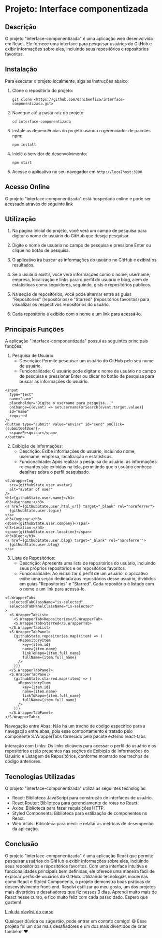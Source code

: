 # Projeto: Interface componentizada

## Descrição

O projeto "interface-componentizada" é uma aplicação web desenvolvida em React. Ele fornece uma interface para pesquisar usuários do GitHub e exibir informações sobre eles, incluindo seus repositórios e repositórios favoritos.

## Instalação

Para executar o projeto localmente, siga as instruções abaixo:

1. Clone o repositório do projeto:
   ```
   git clone <https://github.com/danibenfica/interface-componentizada.git>
   ```

2. Navegue até a pasta raiz do projeto:
   ```
   cd interface-componentizada
   ```

3. Instale as dependências do projeto usando o gerenciador de pacotes npm:
   ```
   npm install
   ```

4. Inicie o servidor de desenvolvimento:
   ```
   npm start
   ```

5. Acesse o aplicativo no seu navegador em `http://localhost:3000`.

## Acesso Online

O projeto "interface-componentizada" está hospedado online e pode ser acessado através do seguinte [link](https://interface-componentizada.vercel.app/)

## Utilização

1. Na página inicial do projeto, você verá um campo de pesquisa para digitar o nome de usuário do GitHub que deseja pesquisar.

2. Digite o nome de usuário no campo de pesquisa e pressione Enter ou clique no botão de pesquisa.

3. O aplicativo irá buscar as informações do usuário no GitHub e exibirá os resultados.

4. Se o usuário existir, você verá informações como o nome, username, empresa, localização e links para o perfil do usuário e blog,
   além de estatísticas como seguidores, seguindo, gists e repositórios públicos.

5. Na seção de repositórios, você pode alternar entre as guias "Repositories" (repositórios) e "Starred" (repositórios favoritos) para visualizar os respectivos repositórios do usuário.

6. Cada repositório é exibido com o nome e um link para acessá-lo.

## Principais Funções

A aplicação "interface-componentizada" possui as seguintes principais funções:

1. Pesquisa de Usuário:
   - Descrição: Permite pesquisar um usuário do GitHub pelo seu nome de usuário.
   - Funcionalidade: O usuário pode digitar o nome de usuário no campo de pesquisa e pressionar Enter ou clicar no botão de pesquisa   para buscar as informações do usuário.

```
<input
  type="text"
  name="name"
  placeholder="Digite o username para pesquisa..."
  onChange={(event) => setusernameForSearch(event.target.value)}
  id="name"
  required
/>
<button type="submit" value="enviar" id="send" onClick={submitGetUser}>
  <span>Pesquisar</span>
</button>
```

2. Exibição de Informações:
   - Descrição: Exibe informações do usuário, incluindo nome, username, empresa, localização e estatísticas.
   - Funcionalidade: Após realizar a pesquisa do usuário, as informações relevantes são exibidas na tela, permitindo que o usuário conheça detalhes sobre o perfil pesquisado.

```
<S.WrapperImg
  src={githubState.user.avatar}
  alt="avatar of user"
/>
<h1>{githubState.user.name}</h1>
<h3>Username:</h3>
<a href={githubState.user.html_url} target="_blank" rel="noreferrer">
  {githubState.user.login}
</a>
<h3>Company:</h3>
<span>{githubState.user.company}</span>
<h3>Location:</h3>
<span>{githubState.user.location}</span>
<h3>Blog:</h3>
<a href={githubState.user.blog} target="_blank" rel="noreferrer">
  {githubState.user.blog}
</a>

```

3. Lista de Repositórios:
   - Descrição: Apresenta uma lista de repositórios do usuário, incluindo seus próprios repositórios e os repositórios favoritos.
   - Funcionalidade: Ao visualizar o perfil de um usuário, o aplicativo exibe uma seção dedicada aos repositórios desse usuário, divididos em guias "Repositories" e "Starred". Cada repositório é listado com o nome e um link para acessá-lo.

```
<S.WrapperTabs
  selectedTabClassName="is-selected"
  selectedTabPanelClassName="is-selected"
>
  <S.WrapperTabList>
    <S.WrapperTab>Repositories</S.WrapperTab>
    <S.WrapperTab>Starred</S.WrapperTab>
  </S.WrapperTabList>
  <S.WrapperTabPanel>
    {githubState.repositories.map((item) => (
      <RepositoryItem
        key={item.id}
        name={item.name}
        linkToRepo={item.full_name}
        fullName={item.full_name}
      />
    ))}
  </S.WrapperTabPanel>
  <S.WrapperTabPanel>
    {githubState.starred.map((item) => (
      <RepositoryItem
        key={item.id}
        name={item.name}
        linkToRepo={item.full_name}
        fullName={item.full_name}
      />
    ))}
  </S.WrapperTabPanel>
</S.WrapperTabs>

```

Navegação entre Abas: Não há um trecho de código específico para a navegação entre abas, pois esse comportamento é tratado pelo componente S.WrapperTabs fornecido pelo pacote externo react-tabs.

Interação com Links: Os links clicáveis para acessar o perfil do usuário e os repositórios estão presentes nas seções de Exibição de Informações do Usuário e Listagem de Repositórios, conforme mostrado nos trechos de código anteriores.

## Tecnologias Utilizadas

O projeto "interface-componentizada" utiliza as seguintes tecnologias:

- React: Biblioteca JavaScript para construção de interfaces de usuário.
- React Router: Biblioteca para gerenciamento de rotas no React.
- Axios: Biblioteca para fazer requisições HTTP.
- Styled Components: Biblioteca para estilização de componentes no React.
- Web Vitals: Biblioteca para medir e relatar as métricas de desempenho da aplicação.

## Conclusão

O projeto "interface-componentizada" é uma aplicação React que permite pesquisar usuários do GitHub e exibir informações sobre eles, incluindo seus repositórios e repositórios favoritos. Com uma interface intuitiva e funcionalidades principais bem definidas, ele oferece uma maneira fácil de explorar perfis de usuários do GitHub. Utilizando tecnologias modernas como React e Styled Components, o projeto demonstra boas práticas de desenvolvimento front-end.
Resolvi estilizar ao meu gosto, um dos projetos mais divertidos e desafiadores que fiz nesses 3 dias. Aprendi muito mais de React nesse curso, e fico muito feliz com cada passo dado. Espero que gostem!

[Link da playlist do curso](https://www.youtube.com/watch?v=F1HqLD6TgCw&list=PLTv2Rbwcr_Cru7KIHcffE1Shg9X9Eix7a)

Qualquer dúvida ou sugestão, pode entrar em contato comigo! :smile: 
Esse projeto foi um dos mais desafiadores e um dos mais divertidos de criar também! :heart:

